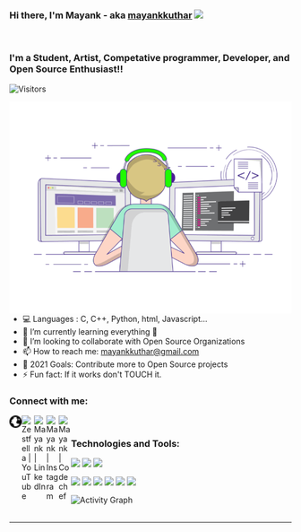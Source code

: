 ### Hi there, I'm Mayank - aka [mayankkuthar][website] <img src="https://media.giphy.com/media/hvRJCLFzcasrR4ia7z/giphy.gif" width="25px">
<br />

### I'm a Student, Artist, Competative programmer, Developer, and Open Source Enthusiast!!

![Visitors](https://visitor-badge.laobi.icu/badge?page_id=mayankkuthar.mayankkuthar)

<img align="right" src="\coding-freak.gif" />

- 💻 Languages : C, C++, Python, html, Javascript...
- 🌱 I’m currently learning everything 🤣
- 👯 I’m looking to collaborate with Open Source Organizations
- 📫 How to reach me: mayankkuthar@gmail.com
- 🥅 2021 Goals: Contribute more to Open Source projects
- ⚡ Fun fact: If it works don't TOUCH it.


### Connect with me:

[<img align="left" alt="CUstudyspot" width="22px" src="https://raw.githubusercontent.com/iconic/open-iconic/master/svg/globe.svg" />][website]
[<img align="left" alt="Zestfella | YouTube" width="22px" src="https://cdn.jsdelivr.net/npm/simple-icons@v3/icons/youtube.svg" />][youtube]
[<img align="left" alt="Mayank | LinkedIn" width="22px" src="https://cdn.jsdelivr.net/npm/simple-icons@v3/icons/linkedin.svg" />][linkedin]
[<img align="left" alt="Mayank | Instagram" width="22px" src="https://cdn.jsdelivr.net/npm/simple-icons@v3/icons/instagram.svg" />][instagram]
[<img align="left" alt="Mayank | Codechef" width="22px" src="https://cdn.jsdelivr.net/npm/simple-icons@v3/icons/codechef.svg" />][codechef]

<br />

### Technologies and Tools:

![](https://img.shields.io/badge/IDE-VSCode-%23007ACC?style=?style=plastic&logo=appveyor&logo=Visual-studio-code&logoColor=white&color=298fdd)
![](https://img.shields.io/badge/Code-Python-informational?style=?style=plastic&logo=appveyor&logo=python&logoColor=white&color=298fdd)
![](https://img.shields.io/badge/Code-HTML5-informational?style=?style=plastic&logo=appveyor&logo=html5&logoColor=white&color=298fdd)

![](https://img.shields.io/badge/Code-JavaScript-informational?style=?style=plastic&logo=appveyor&logo=javascript&logoColor=white&color=298fdd)
![](https://img.shields.io/badge/Code-CSS3-informational?style=?style=plastic&logo=appveyor&logo=css3&logoColor=white&color=298fdd)
![](https://img.shields.io/badge/Code-Vue-informational?style=?style=plastic&logo=appveyor&logo=vue.js&logoColor=white&color=298fdd)
![](https://img.shields.io/badge/Cloud-Digital_Ocean-informational?style=?style=plastic&logo=appveyor&logo=digitalocean&logoColor=white&color=298fdd)
![](https://img.shields.io/badge/Cloud-C++-informational?style=?style=plastic&logo=appveyor&logo=cplusplus&logoColor=white&color=298fdd)
![](https://img.shields.io/badge/Cloud-C-informational?style=?style=plastic&logo=appveyor&logo=c&logoColor=white&color=298fdd)

![Activity Graph](https://activity-graph.herokuapp.com/graph?username=mayankkuthar&theme=github)
<br />
<br />

---

[website]: http://custudyspot.rf.gd/
[youtube]: https://www.youtube.com/channel/UCne3T8OHtU0hBZq28SO1wyQ
[instagram]: https://www.instagram.com/mayankkuthar/
[linkedin]: https://www.linkedin.com/in/mayankkuthar/
[codechef]: https://www.codechef.com/users/mayankkuthar1
[stopstalk]: https://www.stopstalk.com/user/profile/mayankkuthar
